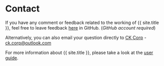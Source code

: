 # Contact
If you have any comment or feedback related to the working of {{ site.title }}, feel free to leave feedback [here](https://github.com/ck-corp/D3JsTree/issues) in GitHub. (*GitHub account required*)

Alternatively, you can also email your question directly to [CK Corp](mailto:ck.corp@outlook.com) - [ck.corp@outlook.com](mailto:ck.corp@outlook.com)

For more information about {{ site.title }}, please take a look at the [user guide](Index.html).

